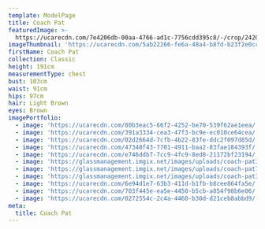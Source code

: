```yaml
---
template: ModelPage
title: Coach Pat
featuredImage: >-
  https://ucarecdn.com/7e4206db-00aa-4766-ad1c-7756cdd395c8/-/crop/2420x1425/0,0/-/preview/
imageThumbnail: 'https://ucarecdn.com/5ab22266-fe6a-48a4-b8fd-b23f2e0ccf6b/'
firstName: Coach Pat
collection: Classic
height: 191cm
measurementType: chest
bust: 103cm
waist: 91cm
hips: 97cm
hair: Light Brown
eyes: Brown
imagePortfolio:
  - image: 'https://ucarecdn.com/80b3eac5-66f2-4252-be70-539f62ae1eea/'
  - image: 'https://ucarecdn.com/391a3334-cea3-47f3-bc9e-ec010ce64cea/'
  - image: 'https://ucarecdn.com/02d2664d-7cfb-4b22-83fe-ddc2f097d85d/'
  - image: 'https://ucarecdn.com/47348f43-7701-4911-baa2-83fae184393f/'
  - image: 'https://ucarecdn.com/e746ddb7-7cc9-4fc9-8ed8-21172bf23194/'
  - image: 'https://glassmanagement.imgix.net/images/uploads/coach-pat378329.jpg'
  - image: 'https://glassmanagement.imgix.net/images/uploads/coach-pat732890.jpg'
  - image: 'https://glassmanagement.imgix.net/images/uploads/coach-pat324987.jpg'
  - image: 'https://ucarecdn.com/6e94d1e7-63b3-411d-b1fb-b8cee864fa5e/'
  - image: 'https://ucarecdn.com/703f445e-ea5e-4450-b5cb-a854f98b6e06/'
  - image: 'https://ucarecdn.com/0272554c-2c4a-4460-b30d-d21ceb8abbd9/'
meta:
  title: Coach Pat
---
```


